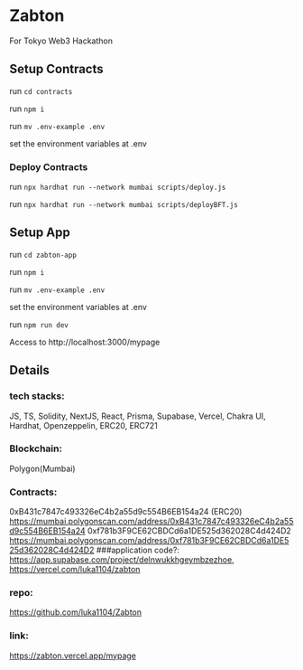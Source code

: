 # Zabton
For Tokyo Web3 Hackathon

## Setup Contracts

run ```cd contracts```

run ```npm i```

run ```mv .env-example .env```

set the environment variables at .env

### Deploy Contracts

run ```npx hardhat run --network mumbai scripts/deploy.js```

run ```npx hardhat run --network mumbai scripts/deployBFT.js```

## Setup App

run ```cd zabton-app```

run ```npm i```

run ```mv .env-example .env```

set the environment variables at .env

run ```npm run dev```

Access to http://localhost:3000/mypage

## Details 

### tech stacks: 
JS, TS, Solidity, NextJS, React, Prisma, Supabase, Vercel, Chakra UI, Hardhat,  Openzeppelin, ERC20, ERC721
### Blockchain: 
Polygon(Mumbai)
### Contracts: 
0xB431c7847c493326eC4b2a55d9c554B6EB154a24 (ERC20)
https://mumbai.polygonscan.com/address/0xB431c7847c493326eC4b2a55d9c554B6EB154a24
0xf781b3F9CE62CBDCd6a1DE525d362028C4d424D2
https://mumbai.polygonscan.com/address/0xf781b3F9CE62CBDCd6a1DE525d362028C4d424D2
###application code?: 
https://app.supabase.com/project/delnwukkhgeymbzezhoe,
https://vercel.com/luka1104/zabton

### repo: 
https://github.com/luka1104/Zabton
### link: 
https://zabton.vercel.app/mypage
